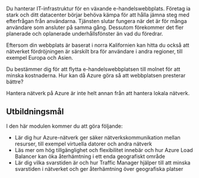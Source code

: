 Du hanterar IT-infrastruktur för en växande e-handelswebbplats. Företag ia stark och ditt datacenter börjar behöva kämpa för att hålla jämna steg med efterfrågan från användarna. Tjänsten slutar fungera när det är för många användare som ansluter på samma gång. Dessutom förekommer det fler planerade och oplanerade underhållsfönster än vad du föredrar. 

Eftersom din webbplats är baserat i norra Kalifornien kan hitta du också att nätverket fördröjningen är särskilt bra för användare i andra regioner, till exempel Europa och Asien.

Du bestämmer dig för att flytta e-handelswebbplatsen till molnet för att minska kostnaderna. Hur kan då Azure göra så att webbplatsen presterar bättre?

Hantera nätverk på Azure är inte helt annan från att hantera lokala nätverk. 

## <a name="learning-objectives"></a>Utbildningsmål

I den här modulen kommer du att göra följande:

- Lär dig hur Azure-nätverk ger säker nätverkskommunikation mellan resurser, till exempel virtuella datorer och andra nätverk
- Läs mer om hög tillgänglighet och flexibilitet innebär och hur Azure Load Balancer kan öka återhämtning i ett enda geografiskt område
- Lär dig vilka svarstiden är och hur Traffic Manager hjälper till att minska svarstiden i nätverket och ger återhämtning över geografiska platser

